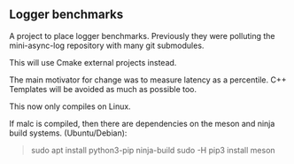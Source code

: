 Logger benchmarks
------------------

A project to place logger benchmarks. Previously they were polluting the
mini-async-log repository with many git submodules.

This will use Cmake external projects instead.

The main motivator for change was to measure latency as a percentile. C++
Templates will be avoided as much as possible too.

This now only compiles on Linux.

If malc is compiled, then there are dependencies on the meson and ninja build
systems. (Ubuntu/Debian):

> sudo apt install python3-pip ninja-build
> sudo -H pip3 install meson
